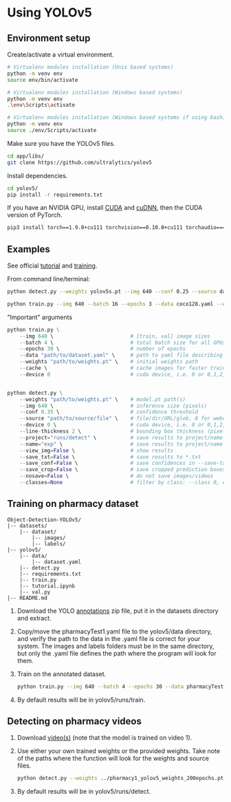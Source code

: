 # Using YOLOv5

## Environment setup

Create/activate a virtual environment.

```bash
# Virtualenv modules installation (Unix based systems)
python -m venv env
source env/bin/activate

# Virtualenv modules installation (Windows based systems)
python -m venv env
.\env\Scripts\activate

# Virtualenv modules installation (Windows based systems if using bash)
python -m venv env
source ./env/Scripts/activate
```

Make sure you have the YOLOv5 files.

```bash
cd app/libs/
git clone https://github.com/ultralytics/yolov5
```

Install dependencies.

```bash
cd yolov5/
pip install -r requirements.txt
```

If you have an NVIDIA GPU, install [CUDA](https://developer.nvidia.com/cuda-zone) and [cuDNN](https://developer.nvidia.com/cudnn), then the CUDA version of PyTorch.

```bash
pip3 install torch==1.9.0+cu111 torchvision==0.10.0+cu111 torchaudio===0.9.0 -f https://download.pytorch.org/whl/torch_stable.html
```

## Examples

See official [tutorial](https://github.com/ultralytics/yolov5/blob/master/tutorial.ipynb) and [training](https://github.com/ultralytics/yolov5/wiki/Train-Custom-Data).

From command line/terminal:

```bash
python detect.py --weights yolov5s.pt --img 640 --conf 0.25 --source data/images/
```

```bash
python train.py --img 640 --batch 16 --epochs 3 --data coco128.yaml --weights yolov5s.pt --cache
```

"Important" arguments

```python
python train.py \
    --img 640 \                         # [train, val] image sizes
    --batch 4 \                         # total batch size for all GPUs
    --epochs 30 \                       # number of epochs
    --data "path/to/dataset.yaml" \     # path to yaml file describing data
    --weights "path/to/weights.pt" \    # initial weights path
    --cache \                           # cache images for faster training
    --device 0                          # cuda device, i.e. 0 or 0,1,2,3 or cpu


python detect.py \
    --weights "path/to/weights.pt" \    # model.pt path(s)
    --img 640 \                         # inference size (pixels)
    --conf 0.35 \                       # confidence threshold
    --source "path/to/source/file" \    # file/dir/URL/glob, 0 for webcam
    --device 0 \                        # cuda device, i.e. 0 or 0,1,2,3 or cpu
    --line-thickness 2 \                # bounding box thickness (pixels)
    --project="runs/detect" \           # save results to project/name
    --name="exp" \                      # save results to project/name
    --view_img=False \                  # show results
    --save_txt=False \                  # save results to *.txt
    --save_conf=False \                 # save confidences in --save-txt labels
    --save_crop=False \                 # save cropped prediction boxes
    --nosave=False \                    # do not save images/videos
    --classes=None                      # filter by class: --class 0, or --class 0 2 3
```

## Training on pharmacy dataset

```none
Object-Detection-YOLOv5/
|-- datasets/
    |-- dataset/
        |-- images/
        |-- labels/
|-- yolov5/
    |-- data/
        |-- dataset.yaml
    |-- detect.py
    |-- requirements.txt
    |-- train.py
    |-- tutorial.ipynb
    |-- val.py
|-- README.md
```

1. Download the YOLO [annotations](https://teams.microsoft.com/_#/files/IAI-AI?threadId=19%3A2887ad0aaac040a1b7ad4681f0b867be%40thread.tacv2&ctx=channel&context=video1&rootfolder=%252Fsites%252FFiiUSA-iAIGroup-IAI-AI%252FShared%2520Documents%252FIAI-AI%252FObject-Human%2520Detection%2520%2526%2520Tracking%252FDetection%2520%2526%2520Tracking%2520Datasets%252Fvideo1) zip file, put it in the datasets directory and extract.

2. Copy/move the pharmacyTest1.yaml file to the yolov5/data directory, and verify the path to the data in the .yaml file is correct for your system. The images and labels folders must be in the same directory, but only the .yaml file defines the path where the program will look for them.

3. Train on the annotated dataset.

    ```bash
    python train.py --img 640 --batch 4 --epochs 30 --data pharmacyTest1.yaml --weights yolov5s.pt --cache
    ```

4. By default results will be in yolov5/runs/train.

## Detecting on pharmacy videos

1. Download [video(s)](https://teams.microsoft.com/_#/files/IAI-AI?threadId=19%3A2887ad0aaac040a1b7ad4681f0b867be%40thread.tacv2&ctx=channel&context=Pharmacy%2520videos&rootfolder=%252Fsites%252FFiiUSA-iAIGroup-IAI-AI%252FShared%2520Documents%252FIAI-AI%252FObject-Human%2520Detection%2520%2526%2520Tracking%252FPharmacy%2520videos) (note that the model is trained on video 1).

2. Use either your own trained weights or the provided weights. Take note of the paths where the function will look for the weights and source files.

    ```bash
    python detect.py --weights ../pharmacy1_yolov5_weights_200epochs.pt --img 640 --conf 0.35 --source "../UCSP_fill_2_cut_compressed_mod.mp4" --line-thickness 1
    ```

3. By default results will be in yolov5/runs/detect.
